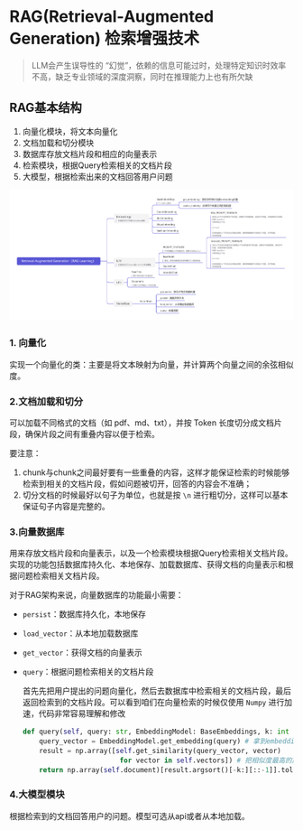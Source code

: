 # RAG(Retrieval-Augmented Generation) 检索增强技术

> LLM会产生误导性的 “幻觉”，依赖的信息可能过时，处理特定知识时效率不高，缺乏专业领域的深度洞察，同时在推理能力上也有所欠缺



## RAG基本结构

1. 向量化模块，将文本向量化
2. 文档加载和切分模块
3. 数据库存放文档片段和相应的向量表示
4. 检索模块，根据Query检索相关的文档片段
5. 大模型，根据检索出来的文档回答用户问题

![Retrieval-Augmented Generation（RAG-Learning）](pics/t2/Retrieval-Augmented%20Generation%EF%BC%88RAG-Learning%EF%BC%89.png)

### 1. 向量化

实现一个向量化的类：主要是将文本映射为向量，并计算两个向量之间的余弦相似度。

### 2.文档加载和切分

可以加载不同格式的文档（如 pdf、md、txt），并按 Token 长度切分成文档片段，确保片段之间有重叠内容以便于检索。

要注意：

1. chunk与chunk之间最好要有一些重叠的内容，这样才能保证检索的时候能够检索到相关的文档片段，假如问题被切开，回答的内容会不准确；
2. 切分文档的时候最好以句子为单位，也就是按 `\n` 进行粗切分，这样可以基本保证句子内容是完整的。

### 3.向量数据库

用来存放文档片段和向量表示，以及一个检索模块根据Query检索相关文档片段。实现的功能包括数据库持久化、本地保存、加载数据库、获得文档的向量表示和根据问题检索相关文档片段。

对于RAG架构来说，向量数据库的功能最小需要：

- `persist`：数据库持久化，本地保存

- `load_vector`：从本地加载数据库

- `get_vector`：获得文档的向量表示

- `query`：根据问题检索相关的文档片段

  首先先把用户提出的问题向量化，然后去数据库中检索相关的文档片段，最后返回检索到的文档片段。可以看到咱们在向量检索的时候仅使用 `Numpy` 进行加速，代码非常容易理解和修改

  ```py
  def query(self, query: str, EmbeddingModel: BaseEmbeddings, k: int = 1) -> List[str]:
      query_vector = EmbeddingModel.get_embedding(query) # 拿到embedding模型的向量化结果
      result = np.array([self.get_similarity(query_vector, vector)
                          for vector in self.vectors]) # 把相似度最高的放在后面
      return np.array(self.document)[result.argsort()[-k:][::-1]].tolist() # -k从后往前取结果
  ```

### 4.大模型模块

根据检索到的文档回答用户的问题。模型可选从api或者从本地加载。

